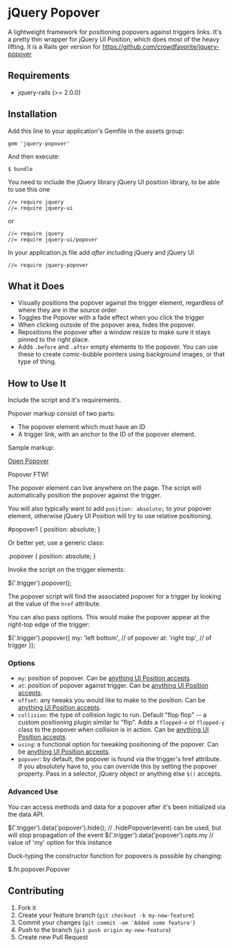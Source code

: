 # jQuery Popover

A lightweight framework for positioning popovers against triggers links. It's a pretty thin wrapper for jQuery UI Position, which does most of the heavy lifting. It is a Rails ger version for https://github.com/crowdfavorite/jquery-popover

## Requirements
- jquery-rails (>= 2.0.0)

## Installation

Add this line to your application's Gemfile in the assets group:

    gem 'jquery-popover'

And then execute:

    $ bundle

You need to include the jQuery library jQuery UI position library, to be able to use this one

    //= require jquery
    //= require jquery-ui

or

    //= require jquery
    //= require jquery-ui/popover

In your application.js file add *after* including jQuery and jQuery UI

    //= require jquery-popover

## What it Does

- Visually positions the popover against the trigger element, regardless of where they are in the source order.
- Toggles the Popover with a fade effect when you click the trigger
- When clicking outside of the popover area, hides the popover.
- Repositions the popover after a window resize to make sure it stays pinned to the right place.
- Adds `.before` and `.after` empty elements to the popover. You can use these to create comic-bubble pointers using background images, or that type of thing.

## How to Use It

Include the script and it's requirements.

Popover markup consist of two parts:

- The popover element which must have an ID
- A trigger link, with an anchor to the ID of the popover element.

Sample markup:

  <a class="trigger" href="#popover1">Open Popover</a>
  <div id="popover1">Popover FTW!</div>

The popover element can live anywhere on the page. The script will automatically position the popover against the trigger.

You will also typically want to add `position: absolute;` to your popover element, otherwise jQuery UI Position will try to use relative positioning.

  #popover1 {
    position: absolute;
  }

Or better yet, use a generic class:

  .popover {
    position: absolute;
  }

Invoke the script on the trigger elements:

  $('.trigger').popover();

The popover script will find the associated popover for a trigger by looking at the value of the `href` attribute.

You can also pass options. This would make the popover appear at the right-top edge of the trigger:

  $('.trigger').popover({
    my: 'left bottom', // of popover
    at: 'right top', // of trigger
  });

### Options

- `my`: position of popover. Can be [anything UI Position accepts](http://jqueryui.com/demos/position/).
- `at`: position of popover against trigger. Can be [anything UI Position accepts](http://jqueryui.com/demos/position/).
- `offset`: any tweaks you would like to make to the position. Can be [anything UI Position accepts](http://jqueryui.com/demos/position/).
- `collision`: the type of collision logic to run. Default "flop flop" -- a custom positioning plugin similar to "flip". Adds a `flopped-x` or `flopped-y` class to the popover when collision is in action. Can be [anything UI Position accepts](http://jqueryui.com/demos/position/).
- `using`: a functional option for tweaking positioning of the popover. Can be [anything UI Position accepts](http://jqueryui.com/demos/position/).
- `popover`: by default, the popover is found via the trigger's href attribute. If you absolutely have to, you can override this by setting the popover property. Pass in a selector, jQuery object or anything else `$()` accepts.

### Advanced Use

You can access methods and data for a popover after it's been initialized via the data API.

  $('.trigger').data('popover').hide(); // .hidePopover(event) can be used, but will stop propagation of the event
  $('.trigger').data('popover').opts.my // value of 'my' option for this instance

Duck-typing the constructor function for popovers is possible by changing:

  $.fn.popover.Popover

## Contributing

1. Fork it
2. Create your feature branch (`git checkout -b my-new-feature`)
3. Commit your changes (`git commit -am 'Added some feature'`)
4. Push to the branch (`git push origin my-new-feature`)
5. Create new Pull Request
